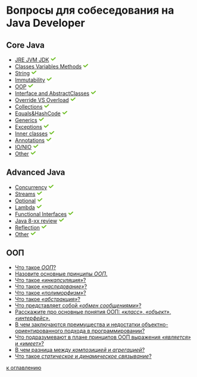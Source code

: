 # Вопросы для собеседования на Java Developer

## Core Java
+ [JRE JVM JDK](#JRE-JVM-JDK) ![icon][done]
+ [Classes Variables Methods](#Classes-Variables-Methods) ![icon][done]
+ [String](#String) ![icon][done]
+ [Immutability](#Immutability) ![icon][done]
+ [OOP](#ООП) ![icon][done]
+ [Interface and AbstractClasses](#Interface-and-AbstractClasses) ![icon][done]
+ [Override VS Overload](#Override-VS-Overload) ![icon][done]
+ [Collections](#Collections) ![icon][done]
+ [Equals&HashCode](#Equals&HashCode) ![icon][done]
+ [Generics](#Generics) ![icon][done]
+ [Exceptions](#Exceptions) ![icon][done]
+ [Inner classes](#Inner-classes) ![icon][done]
+ [Annotations](#Annotations) ![icon][done]
+ [IO/NIO](#IO/NIO) ![icon][done]
+ [Other](#Other) ![icon][done]

## Advanced Java
+ [Concurrency](#Concurrency) ![icon][done]
+ [Streams](#Streams) ![icon][done]
+ [Optional](#Optional) ![icon][done]
+ [Lambda](#Lambda) ![icon][done]
+ [Functional Interfaces](#Functional-Interfaces) ![icon][done]
+ [Java 8-xx review](#Java-8-xx-review) ![icon][done]
+ [Reflection](#Reflection) ![icon][done]
+ [Other](#Other) ![icon][done]


## ООП
+ [Что такое _ООП_?](oop.md#Что-такое-ООП)
+ [Назовите основные принципы _ООП_.](oop.md#Назовите-основные-принципы-ООП)
+ [Что такое _«инкапсуляция»_?](oop.md#Что-такое-инкапсуляция)
+ [Что такое _«наследование»_?](oop.md#Что-такое-наследование)
+ [Что такое _«полиморфизм»_?](oop.md#Что-такое-полиморфизм)
+ [Что такое _«абстракция»_?](oop.md#Что-такое-абстракция)
+ [Что представляет собой _«обмен сообщениями»_?](oop.md#Что-представляет-собой-обмен-сообщениями)
+ [Расскажите про основные понятия ООП: _«класс»_, _«объект»_, _«интерфейс»_.](oop.md#Расскажите-про-основные-понятия-ООП-класс-объект-интерфейс)
+ [В чем заключаются преимущества и недостатки объектно-ориентированного подхода в программировании?](oop.md#В-чем-заключаются-преимущества-и-недостатки-объектно-ориентированного-подхода-в-программировании)
+ [Что подразумевают в плане принципов ООП выражения _«является»_ и _«имеет»_?](oop.md#Что-подразумевают-в-плане-принципов-ООП-выражения-является-и-имеет)
+ [В чем разница между _композицией_ и _агрегацией_?](oop.md#В-чем-разница-между-композицией-и-агрегацией)
+ [Что такое _статическое_ и _динамическое связывание_?](oop.md#Что-такое-статическое-и-динамическое-связывание)

[к оглавлению](#Вопросы-для-собеседования-на-java-developer)

[done]:done.png

